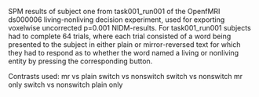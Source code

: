 SPM results of subject one from task001_run001 of the OpenfMRI ds000006 living-nonliving decision experiment, used for exporting voxelwise uncorrected p=0.001 NIDM-results.
For task001_run001 subjects had to complete 64 trials, where each trial consisted of a word being presented to the subject in either plain or mirror-reversed text for which they had to respond as to whether the word named a living or nonliving entity by pressing the corresponding button.

Contrasts used:
mr vs plain
switch vs nonswitch
switch vs nonswitch mr only
switch vs nonswitch plain only


